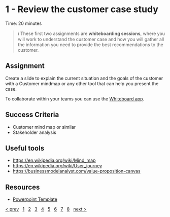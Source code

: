 # 1 - Review the customer case study

Time: 20 minutes

> :information_source: These first two assignments are **whiteboarding sessions**,
> where you will work to understand the customer case and how you will gather all
> the information you need to provide the best recommendations to the customer.

## Assignment

Create a slide to explain the current situation and the goals of the customer with a Customer mindmap or any other tool that can help you present the case.

To collaborate within your teams you can use the [Whiteboard app](https://www.microsoft.com/en-us/p/microsoft-whiteboard/9mspc6mp8fm4?activetab=pivot:overviewtab).

## Success Criteria

* Customer mind map or similar
* Stakeholder analysis

## Useful tools

* <https://en.wikipedia.org/wiki/Mind_map>
* <https://en.wikipedia.org/wiki/User_journey>
* <https://businessmodelanalyst.com/value-proposition-canvas>

## Resources

* [Powerpoint Template](../WAF_Workshop_Attendee.pptx)

[&lt; prev][prev] &nbsp; [1][1] &nbsp; [2][2] &nbsp; [3][3] &nbsp; [4][4] &nbsp; [5][5] &nbsp; [6][6] &nbsp; [7][7] &nbsp; [8][8] &nbsp; [next &gt;][next]

[prev]: ../README.md
[next]: 02.PlanCollection.md

[1]: 01.CustomerCase.md
[2]: 02.PlanCollection.md
[3]: 03.CostOptimization.md
[4]: 04.Security.md
[5]: 05.Reliability.md
[6]: 06.Performance.md
[7]: 07.Operations.md
[8]: 08.CreatePlan.md
